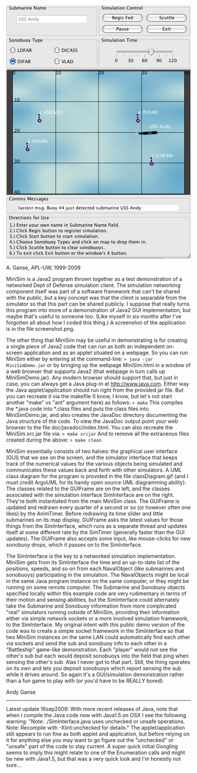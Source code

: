 ![MiniSim screenshot](screenshot.png)

A. Ganse, APL-UW, 1999-2009

MiniSim is a Java2 program thrown together as a test demonstration of a
networked Dept of Defense simulation client.  The simulation networking
component itself was part of a software framework that can't be shared with
the public, but a key concept was that the client is separable from the
simulator so that this part can be shared publicly.  I suppose that really
turns this program into more of a demonstration of Java2 GUI implementation,
but maybe that's useful to someone too.  (Like myself in six months after
I've forgotten all about how I coded this thing.)  A screenshot of the
application is in the file screenshot.png.

The other thing that MiniSim may be useful in demonstrating is for creating a
single piece of Java2 code that can run as both an independent on-screen
application and as an applet situated on a webpage.  So you can run MiniSim
either by entering at the command-line:
`> java -jar MiniSimDemo.jar`
or by bringing up the webpage MiniSim.html in a window of a web browser that
supports Java2 (that webpage in turn calls up MiniSimDemo.jar).  Any modern
browser should support that, but just in case, you can always get a Java
plug-in at http://www.java.com.
Either way the Java applet/application should run right from the provided jar
file.  But you can recreate it via the makefile (I know, I know, but let's not
start another "make" vs "ant" argument here) as follows:
`> make`
This  compiles the *.java code into *.class files and puts the class files into
MiniSimDemo.jar, and also creates the JavaDoc directory documenting the Java
structure of the code.  To view the JavaDoc output point your web browser to
the file doc/javadoc/index.html.  You can also recreate the MiniSim.src.jar
file via:
`> make srcjar`
And to remove all the extraneous files created during the above:
`> make clean`

MiniSim essentially consists of two halves: the graphical user interface (GUI)
that we see on the screen, and the simulator interface that keeps track of the
numerical values for the various objects being simulated and communicates these
values back and forth with other simulators.  A UML class diagram for the
program is provided in the file classDiagram.gif (and I must credit ArgoUML for
its handy open source UML diagramming ability).  The classes related to the
GUIFrame are on the left, and the classes associated with the simulation
interface SimInterface are on the right. They're both instantiated from the
main MiniSim class. The GUIFrame is updated and redrawn every quarter of a
second or so (or however often one likes) by the AnimTimer. Before redrawing
its time slider and little submarines on its map display, GUIFrame asks the
latest values for those things from the SimInterface, which runs as a separate
thread and updates itself at some different rate by the SimTimer (generally
faster than the GUI updates). The GUIFrame also accepts some input, like
mouse-clicks for new sonobuoy drops, which it passes on to the SimInterface.

The SimInterface is the key to a networked simulation implementation.  MiniSim
gets from its SimInterface the time and an up-to-date list of the positions,
speeds, and so on from each NavalObject (like submarines and sonobuoys)
participating in the simulation.  The NavalObjects might be local in the same
Java program instance on the same computer, or they might be running on some
remote computer.  The Submarine and Sonobuoy objects specified locally within
this example code are very rudimentary in terms of their motion and sensing
abilities, but the SimInterface could alternately take the Submarine and
Sonobuoy information from more complicated "real" simulators running outside of
MiniSim, providing their information either via simple network sockets or a
more involved simulation framework, to the SimInterface.  My original intent with
this public demo version of the code was to create a simple socket framework in
the SimInterface so that two MiniSim instances on the same LAN could automatically
find each other via sockets and send the sub and sonobuoy info to each other in
a "Battleship" game-like demonstration.  Each "player" would not see the
other's sub but each would deposit sonobuoys into the field that ping when
sensing the other's sub.  Alas I never got to that part.  Still, the thing
operates on its own and lets you deposit sonobuoys which report sensing the sub
while it drives around.  So again it's a GUI/simulation demonstration rather
than a fun game to play with (or you'd have to be REALLY bored).

Andy Ganse


----
Latest update 16sep2009:
With more recent releases of Java, note that when I compile the Java code now
with Java1.5 on OSX I see the following warning:
"Note: ./SimInterface.java uses unchecked or unsafe operations.
 Note: Recompile with -Xlint:unchecked for details."
The applet/application still appears to run fine as both applet and
application, but before relying on it for anything else you may want to
go figure out the "unchecked" or "unsafe" part of the code to stay current.
A super quick initial Googling seems to imply this might relate to one of the
Enumeration calls and might be new with Java1.5, but that was a very quick
look and I'm honestly not sure...

